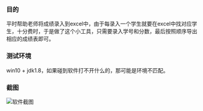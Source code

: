 ### 目的
平时帮助老师将成绩录入到excel中，由于每录入一个学生就要在excel中找对应学生，十分费时，于是做了这个小工具，只需要录入学号和分数，最后按照顺序导出相应的成绩表即可。

### 测试环境
win10 + jdk1.8，如果碰到软件打不开什么的，那可能是环境不匹配。

### 截图
![软件截图](https://raw.githubusercontent.com/JokerZhouHao/RecordScoreTool/master/data/imgs/ui.png)